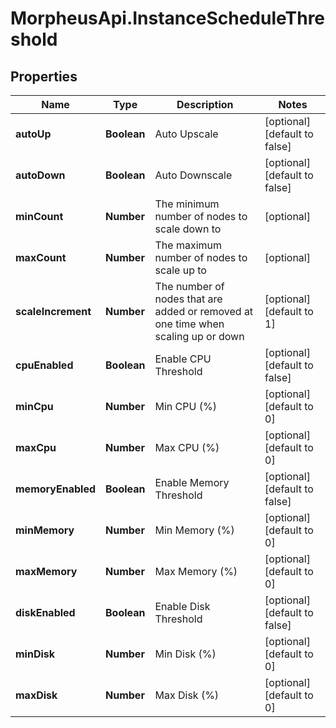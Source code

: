 # MorpheusApi.InstanceScheduleThreshold

## Properties

Name | Type | Description | Notes
------------ | ------------- | ------------- | -------------
**autoUp** | **Boolean** | Auto Upscale | [optional] [default to false]
**autoDown** | **Boolean** | Auto Downscale | [optional] [default to false]
**minCount** | **Number** | The minimum number of nodes to scale down to | [optional] 
**maxCount** | **Number** | The maximum number of nodes to scale up to | [optional] 
**scaleIncrement** | **Number** | The number of nodes that are added or removed at one time when scaling up or down | [optional] [default to 1]
**cpuEnabled** | **Boolean** | Enable CPU Threshold | [optional] [default to false]
**minCpu** | **Number** | Min CPU (%) | [optional] [default to 0]
**maxCpu** | **Number** | Max CPU (%) | [optional] [default to 0]
**memoryEnabled** | **Boolean** | Enable Memory Threshold | [optional] [default to false]
**minMemory** | **Number** | Min Memory (%) | [optional] [default to 0]
**maxMemory** | **Number** | Max Memory (%) | [optional] [default to 0]
**diskEnabled** | **Boolean** | Enable Disk Threshold | [optional] [default to false]
**minDisk** | **Number** | Min Disk (%) | [optional] [default to 0]
**maxDisk** | **Number** | Max Disk (%) | [optional] [default to 0]


